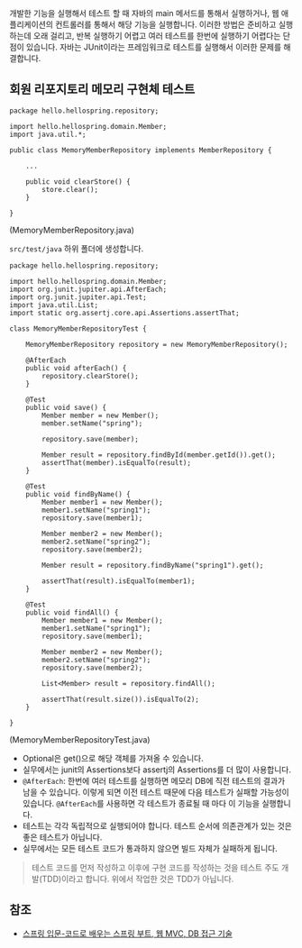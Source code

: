 개발한 기능을 실행해서 테스트 할 때 자바의 main 메서드를 통해서 실행하거나, 웹 애플리케이션의 컨트롤러를 통해서 해당 기능을 실행합니다. 이러한 방법은 준비하고 실행하는데 오래 걸리고, 반복 실행하기 어렵고 여러 테스트를 한번에 실행하기 어렵다는 단점이 있습니다. 자바는 JUnit이라는 프레임워크로 테스트를 실행해서 이러한 문제를 해결합니다.

## 회원 리포지토리 메모리 구현체 테스트
```
package hello.hellospring.repository;

import hello.hellospring.domain.Member;
import java.util.*;

public class MemoryMemberRepository implements MemberRepository {

    ...

    public void clearStore() {
        store.clear();
    }

}
```
(MemoryMemberRepository.java)

```src/test/java``` 하위 폴더에 생성합니다.
```
package hello.hellospring.repository;

import hello.hellospring.domain.Member;
import org.junit.jupiter.api.AfterEach;
import org.junit.jupiter.api.Test;
import java.util.List;
import static org.assertj.core.api.Assertions.assertThat;

class MemoryMemberRepositoryTest {

    MemoryMemberRepository repository = new MemoryMemberRepository();

    @AfterEach
    public void afterEach() {
        repository.clearStore();
    }

    @Test
    public void save() {
        Member member = new Member();
        member.setName("spring");

        repository.save(member);

        Member result = repository.findById(member.getId()).get();
        assertThat(member).isEqualTo(result);
    }

    @Test
    public void findByName() {
        Member member1 = new Member();
        member1.setName("spring1");
        repository.save(member1);

        Member member2 = new Member();
        member2.setName("spring2");
        repository.save(member2);

        Member result = repository.findByName("spring1").get();

        assertThat(result).isEqualTo(member1);
    }

    @Test
    public void findAll() {
        Member member1 = new Member();
        member1.setName("spring1");
        repository.save(member1);

        Member member2 = new Member();
        member2.setName("spring2");
        repository.save(member2);

        List<Member> result = repository.findAll();

        assertThat(result.size()).isEqualTo(2);
    }

}
```
(MemoryMemberRepositoryTest.java)
* Optional은 get()으로 해당 객체를 가져올 수 있습니다.
* 실무에서는 junit의 Assertions보다 assertj의 Assertions를 더 많이 사용합니다.
* ```@AfterEach```: 한번에 여러 테스트를 실행하면 메모리 DB에 직전 테스트의 결과가 남을 수 있습니다. 이렇게 되면 이전 테스트 때문에 다음 테스트가 실패할 가능성이 있습니다. ```@AfterEach```를 사용하면 각 테스트가 종료될 때 마다 이 기능을 실행합니다.
* 테스트는 각각 독립적으로 실행되어야 합니다. 테스트 순서에 의존관계가 있는 것은 좋은 테스트가 아닙니다.
* 실무에서는 모든 테스트 코드가 통과하지 않으면 빌드 자체가 실패하게 됩니다.

> 테스트 코드를 먼저 작성하고 이후에 구현 코드를 작성하는 것을 테스트 주도 개발(TDD)이라고 합니다. 위에서 작업한 것은 TDD가 아닙니다.

## 참조
* [스프링 입문-코드로 배우는 스프링 부트, 웹 MVC, DB 접근 기술](https://www.inflearn.com/course/%EC%8A%A4%ED%94%84%EB%A7%81-%EC%9E%85%EB%AC%B8-%EC%8A%A4%ED%94%84%EB%A7%81%EB%B6%80%ED%8A%B8/dashboard)